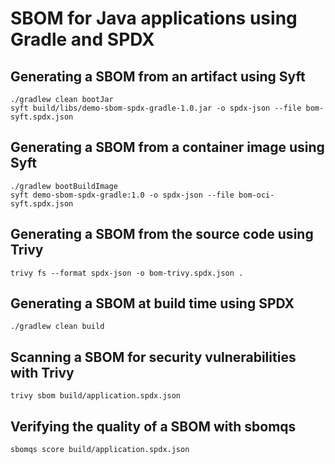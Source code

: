 # SBOM for Java applications using Gradle and SPDX

## Generating a SBOM from an artifact using Syft

```shell
./gradlew clean bootJar
syft build/libs/demo-sbom-spdx-gradle-1.0.jar -o spdx-json --file bom-syft.spdx.json
```

## Generating a SBOM from a container image using Syft

```shell
./gradlew bootBuildImage
syft demo-sbom-spdx-gradle:1.0 -o spdx-json --file bom-oci-syft.spdx.json
```

## Generating a SBOM from the source code using Trivy

```shell
trivy fs --format spdx-json -o bom-trivy.spdx.json .
```

## Generating a SBOM at build time using SPDX

```shell
./gradlew clean build
```

## Scanning a SBOM for security vulnerabilities with Trivy

```shell
trivy sbom build/application.spdx.json
```

## Verifying the quality of a SBOM with sbomqs

```shell
sbomqs score build/application.spdx.json
```
